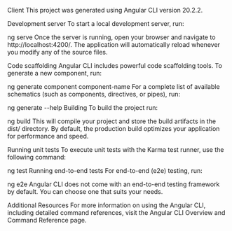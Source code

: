 Client
This project was generated using Angular CLI version 20.2.2.

Development server
To start a local development server, run:

ng serve
Once the server is running, open your browser and navigate to http://localhost:4200/. The application will automatically reload whenever you modify any of the source files.

Code scaffolding
Angular CLI includes powerful code scaffolding tools. To generate a new component, run:

ng generate component component-name
For a complete list of available schematics (such as components, directives, or pipes), run:

ng generate --help
Building
To build the project run:

ng build
This will compile your project and store the build artifacts in the dist/ directory. By default, the production build optimizes your application for performance and speed.

Running unit tests
To execute unit tests with the Karma test runner, use the following command:

ng test
Running end-to-end tests
For end-to-end (e2e) testing, run:

ng e2e
Angular CLI does not come with an end-to-end testing framework by default. You can choose one that suits your needs.

Additional Resources
For more information on using the Angular CLI, including detailed command references, visit the Angular CLI Overview and Command Reference page.
